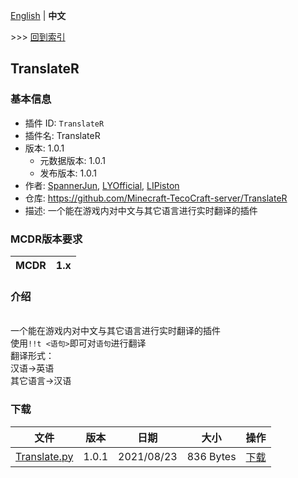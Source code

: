 [English](readme.md) | **中文**

\>\>\> [回到索引](/readme-zh_cn.md)

## TranslateR

### 基本信息

- 插件 ID: `TranslateR`
- 插件名: TranslateR
- 版本: 1.0.1
  - 元数据版本: 1.0.1
  - 发布版本: 1.0.1
- 作者: [SpannerJun](https://github.com/SpannerJun), [LYOfficial](https://github.com/LYOfficial), [LIPiston](https://github.com/LIPiston)
- 仓库: https://github.com/Minecraft-TecoCraft-server/TranslateR
- 描述: 一个能在游戏内对中文与其它语言进行实时翻译的插件


### MCDR版本要求

| MCDR | 1.x |
| --- | --- |


### 介绍

<br/>一个能在游戏内对中文与其它语言进行实时翻译的插件
<br/>使用`!!t <语句>`即可对`语句`进行翻译
<br/>翻译形式：
<br/>汉语→英语
<br/>其它语言→汉语

### 下载

| 文件 | 版本 | 日期 | 大小 | 操作 |
| --- | --- | --- | --- | --- |
| [Translate.py](https://github.com/Minecraft-TecoCraft-server/TranslateR/releases/tag/1.0.1) | 1.0.1 | 2021/08/23 | 836 Bytes | [下载](https://github.com/Minecraft-TecoCraft-server/TranslateR/releases/download/1.0.1/Translate.py) |
